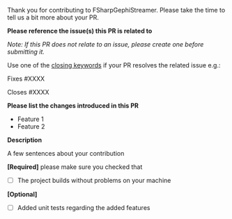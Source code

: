 Thank you for contributing to FSharpGephiStreamer. Please take the time to tell us a bit more about your PR.

**Please reference the issue(s) this PR is related to**

_Note: If this PR does not relate to an issue, please create one before submitting it._

Use one of the [closing keywords](https://help.github.com/articles/closing-issues-using-keywords/) if your PR resolves the related issue e.g.:

Fixes #XXXX

Closes #XXXX

**Please list the changes introduced in this PR**

- Feature 1
- Feature 2

**Description**

A few sentences about your contribution

**[Required]** please make sure you checked that
 - [ ] The project builds without problems on your machine

**[Optional]**
 - [ ] Added unit tests regarding the added features
